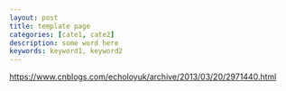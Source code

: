 ```yaml
---
layout: post
title: template page
categories: [cate1, cate2]
description: some word here
keywords: keyword1, keyword2
---
```


https://www.cnblogs.com/echoloyuk/archive/2013/03/20/2971440.html